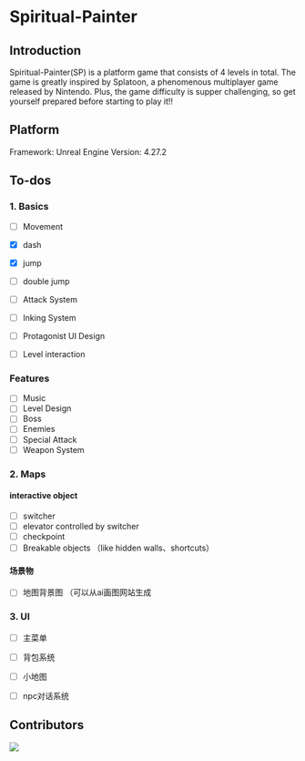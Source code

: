 # Spiritual-Painter

## Introduction

Spiritual-Painter(SP) is a platform game that consists of 4 levels in total.
The game is greatly inspired by Splatoon, a phenomenous multiplayer game released by Nintendo. Plus, the game difficulty is supper challenging, so get yourself prepared before starting to play it!!

## Platform

Framework: Unreal Engine
Version: 4.27.2

## To-dos

### 1. Basics

- [ ] Movement
- [x] dash
- [x] jump
- [ ] double jump

- [ ] Attack System
- [ ] Inking System
- [ ] Protagonist UI Design
- [ ] Level interaction

### Features

- [ ] Music
- [ ] Level Design
- [ ] Boss
- [ ] Enemies
- [ ] Special Attack
- [ ] Weapon System

### 2. Maps

#### interactive object

- [ ] switcher
- [ ] elevator controlled by switcher
- [ ] checkpoint
- [ ] Breakable objects （like hidden walls、shortcuts）

#### 场景物

- [ ] 地图背景图 （可以从ai画图网站生成

### 3. UI

- [ ] 主菜单
- [ ] 背包系统
- [ ] 小地图 
- [ ] npc对话系统





## Contributors

<a href="https://github.com/jasonyxwu/Spiritual-Painter/graphs/contributors">
  <img src="https://contrib.rocks/image?repo=jasonyxwu/Spiritual-Painter" />
</a>
